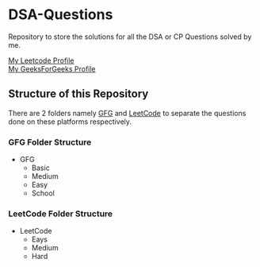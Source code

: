 # DSA-Questions

Repository to store the solutions for all the DSA or CP Questions solved by me.

[My Leetcode Profile](https://leetcode.com/theVatsal/)<br>
[My GeeksForGeeks Profile](https://auth.geeksforgeeks.org/user/vatsaladhiya248/)

## Structure of this Repository
There are 2 folders namely [GFG](https://github.com/theVatsal3802/DSA-Questions/tree/main/GFG) and [LeetCode](https://github.com/theVatsal3802/DSA-Questions/tree/main/LeetCode) to separate the questions done on these platforms respectively.

### GFG Folder Structure
- GFG
  - Basic
  - Medium
  - Easy
  - School
  
### LeetCode Folder Structure
- LeetCode
  - Eays
  - Medium
  - Hard
